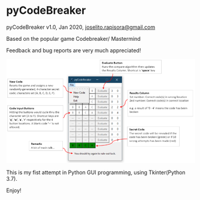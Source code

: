 # pyCodeBreaker

pyCodeBreaker v1.0, Jan 2020, joselito.rapisora@gmail.com

Based on the popular game Codebreaker/ Mastermind

Feedback and bug reports are very much appreciated!



![help pic1](help.png)




This is my fist attempt in Python GUI programming, using Tkinter(Python 3.7).

Enjoy!

